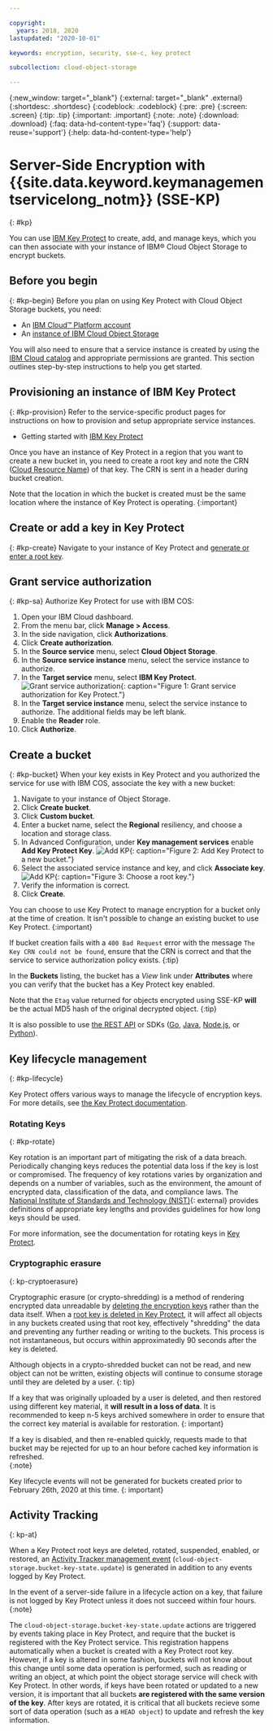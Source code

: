 ```yaml
---

copyright:
  years: 2018, 2020
lastupdated: "2020-10-01"

keywords: encryption, security, sse-c, key protect

subcollection: cloud-object-storage

---
```

{:new_window: target="_blank"}
{:external: target="_blank" .external}
{:shortdesc: .shortdesc}
{:codeblock: .codeblock}
{:pre: .pre}
{:screen: .screen}
{:tip: .tip}
{:important: .important}
{:note: .note}
{:download: .download}
{:faq: data-hd-content-type='faq'}
{:support: data-reuse='support'}
{:help: data-hd-content-type='help'}

# Server-Side Encryption with {{site.data.keyword.keymanagementservicelong_notm}} (SSE-KP)
{: #kp}

You can use [IBM Key Protect](/docs/services/key-protect?topic=key-protect-about) to create, add, and manage keys, which you can then associate with your instance of IBM® Cloud Object Storage to encrypt buckets.

## Before you begin
{: #kp-begin}
Before you plan on using Key Protect with Cloud Object Storage buckets, you need:

- An [IBM Cloud™ Platform account](http://cloud.ibm.com/)
- An [instance of IBM Cloud Object Storage](http://cloud.ibm.com/catalog/services/cloud-object-storage)

You will also need to ensure that a service instance is created by using the [IBM Cloud catalog](https://cloud.ibm.com/catalog) and appropriate permissions are granted. This section outlines step-by-step instructions to help you get started. 

## Provisioning an instance of IBM Key Protect
{: #kp-provision}
Refer to the service-specific product pages for instructions on how to provision and setup appropriate service instances.

- Getting started with [IBM Key Protect](/docs/services/key-protect?topic=key-protect-getting-started-tutorial#getting-started-tutorial) 

Once you have an instance of Key Protect in a region that you want to create a new bucket in, you need to create a root key and note the CRN ([Cloud Resource Name](/docs/account?topic=account-crn)) of that key. The CRN is sent in a header during bucket creation.

Note that the location in which the bucket is created must be the same location where the instance of Key Protect is operating.
{:important}

## Create or add a key in Key Protect
{: #kp-create}
Navigate to your instance of Key Protect and [generate or enter a root key](/docs/services/key-protect?topic=key-protect-getting-started-tutorial).

## Grant service authorization
{: #kp-sa}
Authorize Key Protect for use with IBM COS:

1. Open your IBM Cloud dashboard.
2. From the menu bar, click **Manage > Access**.
3. In the side navigation, click **Authorizations**.
4. Click **Create authorization**.
5. In the **Source service** menu, select **Cloud Object Storage**.
6. In the **Source service instance** menu, select the service instance to authorize.
7. In the **Target service** menu, select **IBM Key Protect**.
  ![Grant service authorization](https://docs-resources.s3.us.cloud-object-storage.appdomain.cloud/kp-grant-auth.png){: caption="Figure 1: Grant service authorization for Key Protect."}
8. In the **Target service instance** menu, select the service instance to authorize. The additional fields may be left blank.
9. Enable the **Reader** role.
10. Click **Authorize**.

## Create a bucket
{: #kp-bucket}
When your key exists in Key Protect and you authorized the service for use with IBM COS, associate the key with a new bucket:

1. Navigate to your instance of Object Storage.
2. Click **Create bucket**.
3. Click **Custom bucket**.
3. Enter a bucket name, select the **Regional** resiliency, and choose a location and storage class.
4. In Advanced Configuration, under **Key management services** enable **Add Key Protect Key**.
  ![Add KP](https://docs-resources.s3.us.cloud-object-storage.appdomain.cloud/kp-add.png){: caption="Figure 2: Add Key Protect to a new bucket."}
5. Select the associated service instance and key, and click **Associate key**.
  ![Add KP](https://docs-resources.s3.us.cloud-object-storage.appdomain.cloud/kp-associate-key.png){: caption="Figure 3: Choose a root key."}
5. Verify the information is correct.
6. Click **Create**.

You can choose to use Key Protect to manage encryption for a bucket only at the time of creation. It isn't possible to change an existing bucket to use Key Protect.
{:important}

If bucket creation fails with a `400 Bad Request` error with the message `The Key CRN could not be found`, ensure that the CRN is correct and that the service to service authorization policy exists.
{:tip}

In the **Buckets** listing, the bucket has a _View_ link under **Attributes** where you can verify that the bucket has a Key Protect key enabled.

Note that the `Etag` value returned for objects encrypted using SSE-KP **will** be the actual MD5 hash of the original decrypted object.
{:tip}

It is also possible to use [the REST API](/docs/cloud-object-storage?topic=cloud-object-storage-compatibility-api-bucket-operations#compatibility-api-key-protect) or SDKs ([Go](/docs/cloud-object-storage?topic=cloud-object-storage-using-go#go-examples-kp), [Java](/docs/cloud-object-storage?topic=cloud-object-storage-java#java-examples-kp), [Node.js](/docs/cloud-object-storage?topic=cloud-object-storage-node#node-examples-kp), or [Python](/docs/cloud-object-storage?topic=cloud-object-storage-python#python-examples-kp)).


## Key lifecycle management 
{: #kp-lifecycle}

Key Protect offers various ways to manage the lifecycle of encryption keys.  For more details, see [the Key Protect documentation](/docs/key-protect?topic=key-protect-key-states).

### Rotating Keys
{: #kp-rotate}

Key rotation is an important part of mitigating the risk of a data breach. Periodically changing keys reduces the potential data loss if the key is lost or compromised. The frequency of key rotations varies by organization and depends on a number of variables, such as the environment, the amount of encrypted data, classification of the data, and compliance laws. The [National Institute of Standards and Technology (NIST)](https://www.nist.gov/topics/cryptography){: external} provides definitions of appropriate key lengths and provides guidelines for how long keys should be used.

For more information, see the documentation for rotating keys in [Key Protect](/docs/key-protect?topic=key-protect-set-rotation-policy).

### Cryptographic erasure
{: kp-cryptoerasure}

Cryptographic erasure (or crypto-shredding) is a method of rendering encrypted data  unreadable by [deleting the encryption keys](/docs/key-protect?topic=key-protect-security-and-compliance#data-deletion) rather than the data itself. When a [root key is deleted in Key Protect](/docs/key-protect?topic=key-protect-delete-keys), it will affect all objects in any buckets created using that root key, effectively "shredding" the data and preventing any further reading or writing to the buckets. This process is not instantaneous, but occurs within approximatedly 90 seconds after the key is deleted.

Although objects in a crypto-shredded bucket can not be read, and new object can not be written, existing objects will continue to consume storage until they are deleted by a user.
{: tip}

If a key that was originally uploaded by a user is deleted, and then restored using different key material, it **will result in a loss of data**. It is recommended to keep n-5 keys archived somewhere in order to ensure that the correct key material is available for restoration.
{: important}

If a key is disabled, and then re-enabled quickly, requests made to that bucket may be rejected for up to an hour before cached key information is refreshed.  
{:note}

Key lifecycle events will not be generated for buckets created prior to February 26th, 2020 at this time.
{: important}

## Activity Tracking
{: kp-at}

When a Key Protect root keys are deleted, rotated, suspended, enabled, or restored, an [Activity Tracker management event](/docs/cloud-object-storage?topic=cloud-object-storage-at-events#at-actions-global) (`cloud-object-storage.bucket-key-state.update`) is generated in addition to any events logged by Key Protect. 

In the event of a server-side failure in a lifecycle action on a key, that failure is not logged by Key Protect unless it does not succeed within four hours.
{:note}

The `cloud-object-storage.bucket-key-state.update` actions are triggered by events taking place in Key Protect, and require that the bucket is registered with the Key Protect service.  This registration happens automatically when a bucket is created with a Key Protect root key. However, if a key is altered in some fashion, buckets will not know about this change until some data operation is performed, such as reading or writing an object, at which point the object storage service will check with Key Protect. In other words, if keys have been rotated or updated to a new version, it is important that all buckets **are registered with the same version of the key**.  After keys are rotated, it is critical that all buckets recieve some sort of data operation (such as a `HEAD object`) to update and refresh the key information.

